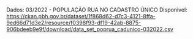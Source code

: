 
#####
Dados: 03/2022 - POPULAÇÃO RUA NO CADASTRO ÚNICO
Disponivel: https://ckan.pbh.gov.br/dataset/1f868d62-d7c3-4121-8ffa-9ed66d71d3e2/resource/f0398f93-df19-42ab-8875-906bdeeb9e9f/download/data_set_poprua_cadunico-032022.csv
#####
